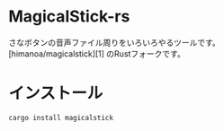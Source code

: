 # MagicalStick-rs

さなボタンの音声ファイル周りをいろいろやるツールです。[himanoa/magicalstick][1]
のRustフォークです。

# インストール

`cargo install magicalstick`
